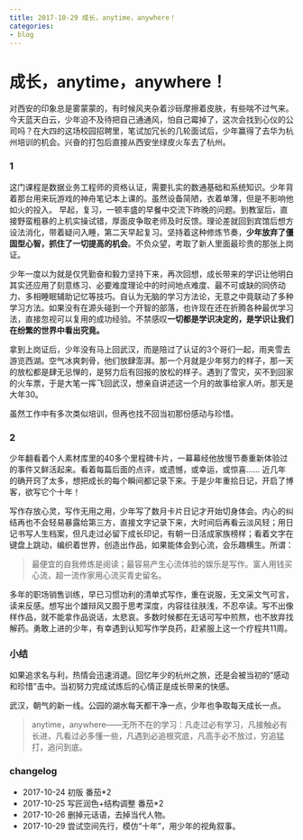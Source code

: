 ```yaml
---
title: 2017-10-29 成长，anytime，anywhere！
categories: 
- blog
---
```


# 成长，anytime，anywhere！

对西安的印象总是雾蒙蒙的，有时候风夹杂着沙砾摩擦着皮肤，有些喘不过气来。今天蓝天白云，少年迫不及待把自己通通风，怕自己霉掉了，这次会找到心仪的公司吗？在大四的这场校园招聘里，笔试加冗长的几轮面试后，少年赢得了去华为杭州培训的机会。兴奋的打包后直接从西安坐绿皮火车去了杭州。

### 1

这门课程是数据业务工程师的资格认证，需要扎实的数通基础和系统知识。少年背着那台用来玩游戏的神舟笔记本上课的。虽然设备简陋，衣着单薄，但是不影响他如火的投入。
早起，复习，一顿丰盛的早餐中交流下昨晚的问题。到教室后，直接野蛮粗暴的上机实操试错，厚面皮争取老师及时反馈。理论差就回到宾馆后想方设法消化，带着疑问入睡，第二天早起复习。坚持着这种修炼节奏，**少年放弃了僵固型心智，抓住了一切提高的机会**。不负众望，考取了新人里面最珍贵的那张上岗证。

少年一度以为就是仅凭勤奋和毅力坚持下来，再次回想，成长带来的学识让他明白其实还应用了刻意练习、必要难度理论中的时间地点难度、最不可或缺的同侪动力、多相睡眠辅助记忆等技巧。自认为无脑的学习方法论，无意之中竟联动了多种学习方法。如果没有在源头碰到一个开智的部落，也许现在还在折腾各种最优学习法，直接忽视可以复用的成功经验。不禁感叹**一切都是学识决定的，是学识让我们在纷繁的世界中看出究竟。**

拿到上岗证后，少年没有马上回武汉，而是陪过了认证的3个哥们一起，雨夹雪去游览西湖。空气冰爽刺骨，他们放肆澎湃。那一个月就是少年努力的样子，那一天的放松都是肆无忌惮的，是努力后有回报的放松的样子。遇到了雪灾，买不到回家的火车票，于是大笔一挥飞回武汉，想亲自讲述这一个月的故事给家人听。那天是大年30。

虽然工作中有多次类似培训，但再也找不回当初那份感动与珍惜。

### 2

少年翻看着个人素材库里的40多个里程碑卡片，一幕幕经他放慢节奏重新体验过的事件又鲜活起来。看着每篇后面的点评，或遗憾，或幸运，或惊喜……
近几年的确开窍了太多，想把成长的每个瞬间都记录下来。于是少年重拾日记，开启了博客，欲写它个十年！

写作存放心灵，写作无用之用，少年写了数月卡片日记才开始切身体会。内心的纠结再也不会轻易暴露给第三方，直接文字记录下来，大时间后再看云淡风轻；用日记书写人生档案，但凡走过必留下成长印记，有朝一日活成家族榜样；看着文字在键盘上跳动，编织着世界，创造出作品，如果能体会到心流，会乐趣横生。所谓：
> 最便宜的自我修炼是阅读；最容易产生心流体验的娱乐是写作。富人用钱买心流，超一流作家用心流买青史留名。

多年的职场销售训练，早已习惯功利的清单式写作，重在说服，无文采文气可言，读来反感。想写出个雄辩风又囿于思考深度，内容往往肤浅，不忍卒读。写不出像样作品，就不能拿作品说话，太悲哀。多数时候都在无话可写中煎熬，也不放弃找解药。勇敢上进的少年，有幸遇到认知写作学良药，赶紧服上这一个疗程共11周。

### 小结

如果追求名与利，热情会迅速消退。回忆年少的杭州之旅，还是会被当初的“感动和珍惜”击中。当初努力完成试炼后的心情正是成长带来的快感。

武汉，朝气的新一线。公园的湖水每天都干净一点，少年也争取每天成长一点。
> anytime，anywhere——无所不在的学习：凡走过必有学习，凡接触必有长进，凡看过必多懂一些，凡遇到必追根究底，凡高手必不放过，穷追猛打，追问到底。

### changelog

- 2017-10-24 初版 番茄*2
- 2017-10-25 写匠润色+结构调整 番茄*2
- 2017-10-26 删掉元话语，去掉当代人物。
- 2017-10-29 尝试空间先行，模仿“十年”，用少年的视角叙事。


